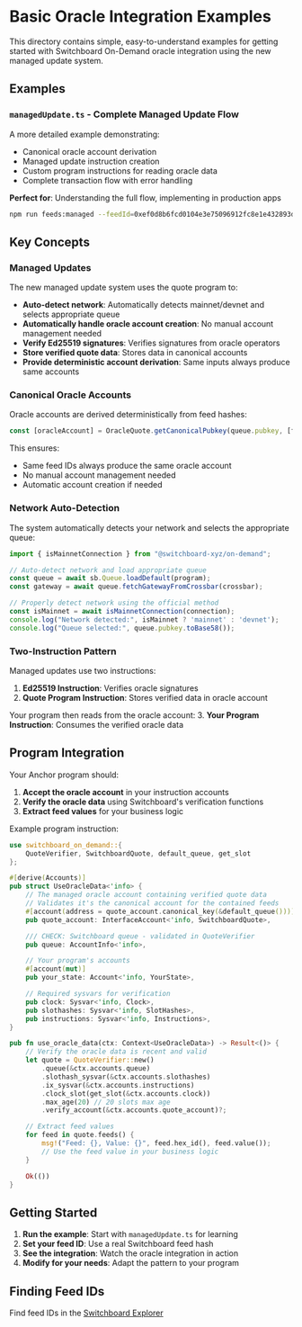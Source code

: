 # Basic Oracle Integration Examples

This directory contains simple, easy-to-understand examples for getting started with Switchboard On-Demand oracle integration using the new managed update system.

## Examples

### `managedUpdate.ts` - Complete Managed Update Flow
A more detailed example demonstrating:
- Canonical oracle account derivation
- Managed update instruction creation
- Custom program instructions for reading oracle data
- Complete transaction flow with error handling

**Perfect for**: Understanding the full flow, implementing in production apps

```bash
npm run feeds:managed --feedId=0xef0d8b6fcd0104e3e75096912fc8e1e432893da4f18faedaacca7e5875da620f
```

## Key Concepts

### Managed Updates
The new managed update system uses the quote program to:
- **Auto-detect network**: Automatically detects mainnet/devnet and selects appropriate queue
- **Automatically handle oracle account creation**: No manual account management needed
- **Verify Ed25519 signatures**: Verifies signatures from oracle operators
- **Store verified quote data**: Stores data in canonical accounts
- **Provide deterministic account derivation**: Same inputs always produce same accounts

### Canonical Oracle Accounts
Oracle accounts are derived deterministically from feed hashes:
```typescript
const [oracleAccount] = OracleQuote.getCanonicalPubkey(queue.pubkey, [feedId]);
```

This ensures:
- Same feed IDs always produce the same oracle account
- No manual account management needed
- Automatic account creation if needed

### Network Auto-Detection
The system automatically detects your network and selects the appropriate queue:
```typescript
import { isMainnetConnection } from "@switchboard-xyz/on-demand";

// Auto-detect network and load appropriate queue
const queue = await sb.Queue.loadDefault(program);
const gateway = await queue.fetchGatewayFromCrossbar(crossbar);

// Properly detect network using the official method
const isMainnet = await isMainnetConnection(connection);
console.log("Network detected:", isMainnet ? 'mainnet' : 'devnet');
console.log("Queue selected:", queue.pubkey.toBase58());
```

### Two-Instruction Pattern
Managed updates use two instructions:
1. **Ed25519 Instruction**: Verifies oracle signatures
2. **Quote Program Instruction**: Stores verified data in oracle account

Your program then reads from the oracle account:
3. **Your Program Instruction**: Consumes the verified oracle data

## Program Integration

Your Anchor program should:

1. **Accept the oracle account** in your instruction accounts
2. **Verify the oracle data** using Switchboard's verification functions
3. **Extract feed values** for your business logic

Example program instruction:
```rust
use switchboard_on_demand::{
    QuoteVerifier, SwitchboardQuote, default_queue, get_slot
};

#[derive(Accounts)]
pub struct UseOracleData<'info> {
    // The managed oracle account containing verified quote data
    // Validates it's the canonical account for the contained feeds
    #[account(address = quote_account.canonical_key(&default_queue()))]
    pub quote_account: InterfaceAccount<'info, SwitchboardQuote>,

    /// CHECK: Switchboard queue - validated in QuoteVerifier
    pub queue: AccountInfo<'info>,

    // Your program's accounts
    #[account(mut)]
    pub your_state: Account<'info, YourState>,

    // Required sysvars for verification
    pub clock: Sysvar<'info, Clock>,
    pub slothashes: Sysvar<'info, SlotHashes>,
    pub instructions: Sysvar<'info, Instructions>,
}

pub fn use_oracle_data(ctx: Context<UseOracleData>) -> Result<()> {
    // Verify the oracle data is recent and valid
    let quote = QuoteVerifier::new()
        .queue(&ctx.accounts.queue)
        .slothash_sysvar(&ctx.accounts.slothashes)
        .ix_sysvar(&ctx.accounts.instructions)
        .clock_slot(get_slot(&ctx.accounts.clock))
        .max_age(20) // 20 slots max age
        .verify_account(&ctx.accounts.quote_account)?;

    // Extract feed values
    for feed in quote.feeds() {
        msg!("Feed: {}, Value: {}", feed.hex_id(), feed.value());
        // Use the feed value in your business logic
    }

    Ok(())
}
```

## Getting Started

1. **Run the example**: Start with `managedUpdate.ts` for learning
2. **Set your feed ID**: Use a real Switchboard feed hash
3. **See the integration**: Watch the oracle integration in action
4. **Modify for your needs**: Adapt the pattern to your program

## Finding Feed IDs

Find feed IDs in the [Switchboard Explorer](https://ondemand.switchboard.xyz/)
